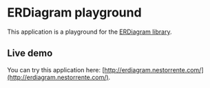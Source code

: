 # ERDiagram playground

This application is a playground for the [ERDiagram library](https://github.com/nestorrente/erdiagram).

## Live demo

You can try this application here: [http://erdiagram.nestorrente.com/](http://erdiagram.nestorrente.com/).
